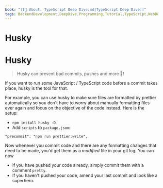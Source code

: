 ```yaml
---
book: "[[📓 About꞉ TypeScript Deep Dive.md|TypeScript Deep Dive]]"
tags: BackendDevelopment,DeepDive,Programming,Tutorial,TypeScript,WebDevelopment
---
```


# Husky

# Husky

> Husky can prevent bad commits, pushes and more 🐶!

If you want to run some JavaScript / TypeScript code before a commit takes place, husky is the tool for that.

For example, you can use husky to make sure files are formatted by prettier automatically so you don't have to worry about manually formatting files ever again and focus on the objective of the code instead. Here is the setup:

- `npm install husky -D`
- Add `scripts` to `package.json`:

```
"precommit": "npm run prettier:write",
```

Now whenever you commit code and there are any formatting changes that need to be made, you'd get them as a _modified_ file in your git log. You can now

- If you have pushed your code already, simply commit them with a comment `pretty`.
- If you haven't pushed your code, amend your last commit and look like a superhero.